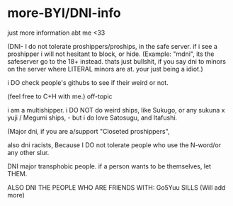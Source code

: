 # more-BYI/DNI-info
just more information abt me &lt;33

<p>(DNI- I do not tolerate proshippers/proships, in the safe server. if i see a proshipper i will not hesitant to block, or hide. (Example: "mdni", its the safeserver go to the 18+ instead. thats just bullshit, if you say dni to minors on the server where LITERAL minors are at. your just being a idiot.)
</p>

<p>i DO check people's githubs to see if their weird or not.
</p>

<p>(feel free to C+H with me.) off-topic 
</p>

<p>i am a multishipper. i DO  NOT  do weird ships, like Sukugo, or any sukuna x yuji / Megumi ships,  - but i do love Satosugu, and Itafushi.
</p>


<p>(Major dni, if you are a/support "Closeted proshippers",
</p> 

<p>also dni racists, Because  I DO not tolerate people who use the N-word/or any other slur. 
</p>


<p>DNI major transphobic people.  if a person wants to be themselves, let THEM.  
</p>  



<p>ALSO DNI THE PEOPLE WHO ARE FRIENDS WITH: 
Go5Yuu
SILLS (Will add more)</p>




